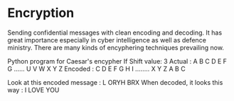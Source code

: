 # Encryption
Sending confidential messages with clean encoding and decoding.
It has great importance especially in cyber intelligence as well as defence ministry. There are many kinds of encyphering techniques prevailing now. 

Python program for Caesar's encypher
If
Shift value: 3 
Actual     : A B C D E F G ...... U V W X Y Z 
Encoded : C D E F G H I ........ X Y Z A B C 

Look at this encoded message  : L ORYH BRX 
When decoded, it looks this way : I LOVE YOU 

